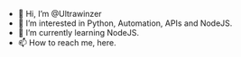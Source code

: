 - 👋 Hi, I’m @Ultrawinzer
- 👀 I’m interested in Python, Automation, APIs and NodeJS.
- 🌱 I’m currently learning NodeJS.
- 📫 How to reach me, here.

<!---
Ultrawinzer/Ultrawinzer is a ✨ special ✨ repository because its `README.md` (this file) appears on your GitHub profile.
You can click the Preview link to take a look at your changes.
--->
